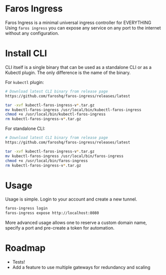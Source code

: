 # Faros Ingress

Faros Ingress is a minimal universal ingress controller for EVERYTHING
Using `faros ingress` you can expose any service on any port to the internet without any configuration.

# Install CLI

CLI itself is a single binary that can be used as a standalone CLI or as a
Kubectl plugin. The only difference is the name of the binary.

For `kubectl` plugin:
```bash
# Download latest CLI binary from release page
https://github.com/faroshq/faros-ingress/releases/latest

tar -xvf kubectl-faros-ingress-v*.tar.gz
mv kubectl-faros-ingress /usr/local/bin/kubectl-faros-ingress
chmod +x /usr/local/bin/kubectl-faros-ingress
rm kubectl-faros-ingress-v*.tar.gz
```

For standalone CLI:
```bash
# Download latest CLI binary from release page
https://github.com/faroshq/faros-ingress/releases/latest

tar -xvf kubectl-faros-ingress-v*.tar.gz
mv kubectl-faros-ingress /usr/local/bin/faros-ingress
chmod +x /usr/local/bin/faros-ingress
rm kubectl-faros-ingress-v*.tar.gz
```

# Usage

Usage is simple. Login to your account and create a new tunnel.

```bash
faros-ingress login
faros-ingress expose http://localhost:8080
```

More advanced usage allows one to reserve a custom domain name, specify a port
and pre-create a token for automation.

# Roadmap

* Tests!
* Add a feature to use multiple gateways for redundancy and scaling


